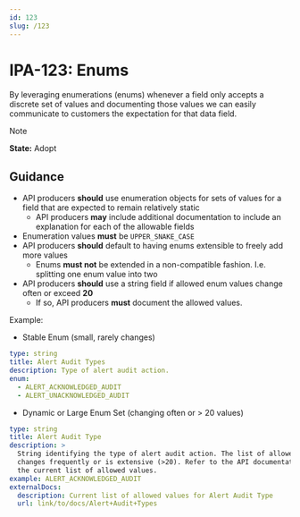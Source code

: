 ```yaml
---
id: 123
slug: /123
---
```


# IPA-123: Enums

By leveraging enumerations (enums) whenever a field only accepts a discrete set
of values and documenting those values we can easily communicate to customers
the expectation for that data field.

> [!NOTE]  
> **State:** Adopt

## Guidance

- API producers **should** use enumeration objects for sets of values for a
  field that are expected to remain relatively static
  - API producers **may** include additional documentation to include an
    explanation for each of the allowable fields
- Enumeration values **must** be `UPPER_SNAKE_CASE`
- API producers **should** default to having enums extensible to freely add more
  values
  - Enums **must not** be extended in a non-compatible fashion. I.e. splitting
    one enum value into two
- API producers **should** use a string field if allowed enum values change
  often or exceed **20**
  - If so, API producers **must** document the allowed values.

Example:

- Stable Enum (small, rarely changes)

```yaml
type: string
title: Alert Audit Types
description: Type of alert audit action.
enum:
  - ALERT_ACKNOWLEDGED_AUDIT
  - ALERT_UNACKNOWLEDGED_AUDIT
```

- Dynamic or Large Enum Set (changing often or > 20 values)

```yaml
type: string
title: Alert Audit Type
description: >
  String identifying the type of alert audit action. The list of allowed values
  changes frequently or is extensive (>20). Refer to the API documentation for
  the current list of allowed values.
example: ALERT_ACKNOWLEDGED_AUDIT
externalDocs:
  description: Current list of allowed values for Alert Audit Type
  url: link/to/docs/Alert+Audit+Types
```
